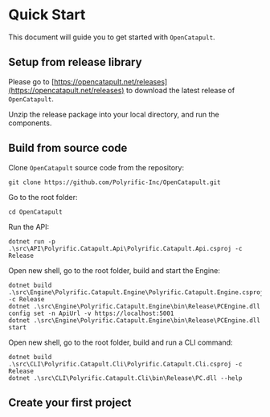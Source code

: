 # Quick Start

This document will guide you to get started with `OpenCatapult`.

## Setup from release library

Please go to [https://opencatapult.net/releases](https://opencatapult.net/releases) to download the latest release of `OpenCatapult`.

Unzip the release package into your local directory, and run the components.

## Build from source code

Clone `OpenCatapult` source code from the repository:

```text
git clone https://github.com/Polyrific-Inc/OpenCatapult.git
```

Go to the root folder:

```text
cd OpenCatapult
```

Run the API:

```text
dotnet run -p .\src\API\Polyrific.Catapult.Api\Polyrific.Catapult.Api.csproj -c Release
```

Open new shell, go to the root folder, build and start the Engine:

```text
dotnet build .\src\Engine\Polyrific.Catapult.Engine\Polyrific.Catapult.Engine.csproj -c Release
dotnet .\src\Engine\Polyrific.Catapult.Engine\bin\Release\PCEngine.dll config set -n ApiUrl -v https://localhost:5001
dotnet .\src\Engine\Polyrific.Catapult.Engine\bin\Release\PCEngine.dll start
```

Open new shell, go to the root folder, build and run a CLI command:

```text
dotnet build .\src\CLI\Polyrific.Catapult.Cli\Polyrific.Catapult.Cli.csproj -c Release
dotnet .\src\CLI\Polyrific.Catapult.Cli\bin\Release\PC.dll --help
```

## Create your first project


